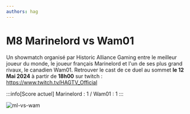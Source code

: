 ```yaml
---
authors: hag
---
```


# M8 Marinelord vs Wam01

Un showmatch organisé par Historic Alliance Gaming entre le meilleur joueur du monde, le joueur français Marinelord et l'un de ses plus grand rivaux, le canadien Wam01.
Retrouver le cast de ce duel au sommet **le 12 Mai 2024** à partir de **18h00** sur twitch : https://www.twitch.tv/HAGTV_Official

:::info[Score actuel]
Marinelord : 1 / Wam01 : 1
:::

![ml-vs-wam](/img/hag/MLvsWAM-12-05-2024.png)
